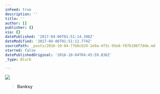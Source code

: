 ```yaml
---
inFeed: true
description: ''
title: ''
author: []
publisher: {}
via: {}
datePublished: '2017-04-06T01:51:14.398Z'
dateModified: '2017-04-06T01:51:12.774Z'
sourcePath: _posts/2016-10-04-77b8c629-1e9a-4f3c-95e6-f07b106f7dde.md
starred: false
datePublishedOriginal: '2016-10-04T04:45:59.836Z'
_type: Blurb

---
```

![](https://the-grid-user-content.s3-us-west-2.amazonaws.com/a5bd6c69-82cf-40bf-99e3-99add3d98388.jpg)

> **Banksy**